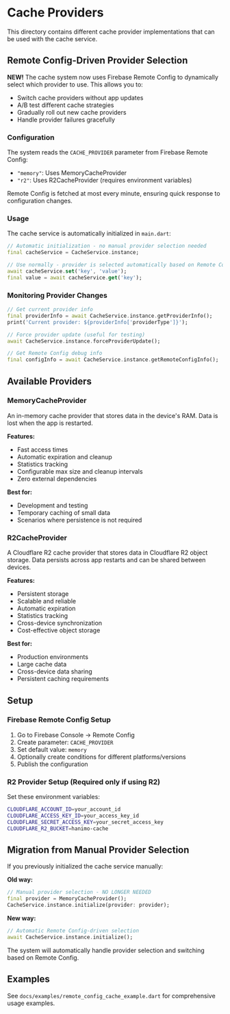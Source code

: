 # Cache Providers

This directory contains different cache provider implementations that can be used with the cache service.

## Remote Config-Driven Provider Selection

**NEW!** The cache system now uses Firebase Remote Config to dynamically select which provider to use. This allows you to:

- Switch cache providers without app updates
- A/B test different cache strategies
- Gradually roll out new cache providers
- Handle provider failures gracefully

### Configuration

The system reads the `CACHE_PROVIDER` parameter from Firebase Remote Config:
- `"memory"`: Uses MemoryCacheProvider
- `"r2"`: Uses R2CacheProvider (requires environment variables)

Remote Config is fetched at most every minute, ensuring quick response to configuration changes.

### Usage

The cache service is automatically initialized in `main.dart`:

```dart
// Automatic initialization - no manual provider selection needed
final cacheService = CacheService.instance;

// Use normally - provider is selected automatically based on Remote Config
await cacheService.set('key', 'value');
final value = await cacheService.get('key');
```

### Monitoring Provider Changes

```dart
// Get current provider info
final providerInfo = await CacheService.instance.getProviderInfo();
print('Current provider: ${providerInfo['providerType']}');

// Force provider update (useful for testing)
await CacheService.instance.forceProviderUpdate();

// Get Remote Config debug info
final configInfo = await CacheService.instance.getRemoteConfigInfo();
```

## Available Providers

### MemoryCacheProvider

An in-memory cache provider that stores data in the device's RAM. Data is lost when the app is restarted.

**Features:**
- Fast access times
- Automatic expiration and cleanup
- Statistics tracking
- Configurable max size and cleanup intervals
- Zero external dependencies

**Best for:**
- Development and testing
- Temporary caching of small data
- Scenarios where persistence is not required

### R2CacheProvider

A Cloudflare R2 cache provider that stores data in Cloudflare R2 object storage. Data persists across app restarts and can be shared between devices.

**Features:**
- Persistent storage
- Scalable and reliable
- Automatic expiration
- Statistics tracking
- Cross-device synchronization
- Cost-effective object storage

**Best for:**
- Production environments
- Large cache data
- Cross-device data sharing
- Persistent caching requirements

## Setup

### Firebase Remote Config Setup

1. Go to Firebase Console → Remote Config
2. Create parameter: `CACHE_PROVIDER`
3. Set default value: `memory`
4. Optionally create conditions for different platforms/versions
5. Publish the configuration

### R2 Provider Setup (Required only if using R2)

Set these environment variables:
```bash
CLOUDFLARE_ACCOUNT_ID=your_account_id
CLOUDFLARE_ACCESS_KEY_ID=your_access_key_id
CLOUDFLARE_SECRET_ACCESS_KEY=your_secret_access_key
CLOUDFLARE_R2_BUCKET=hanimo-cache
```

## Migration from Manual Provider Selection

If you previously initialized the cache service manually:

**Old way:**
```dart
// Manual provider selection - NO LONGER NEEDED
final provider = MemoryCacheProvider();
CacheService.instance.initialize(provider: provider);
```

**New way:**
```dart
// Automatic Remote Config-driven selection
await CacheService.instance.initialize();
```

The system will automatically handle provider selection and switching based on Remote Config.

## Examples

See `docs/examples/remote_config_cache_example.dart` for comprehensive usage examples. 